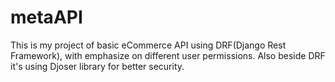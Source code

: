 # metaAPI
This is my project of basic eCommerce API using DRF(Django Rest Framework), with emphasize on different user permissions.
Also beside DRF it's using Djoser library for better security. 

